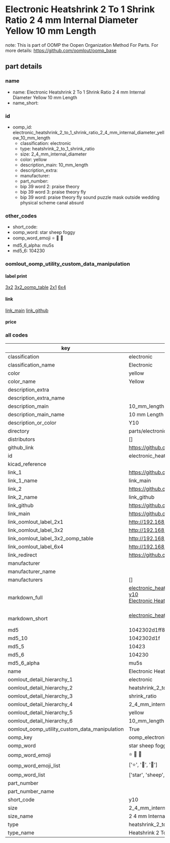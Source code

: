 # Electronic Heatshrink 2 To 1 Shrink Ratio 2 4 mm Internal Diameter Yellow 10 mm Length  

note: This is part of OOMP the Oopen Organization Method For Parts. For more details: https://github.com/oomlout/oomp_base

##  part details
  







### name
* name: Electronic Heatshrink 2 To 1 Shrink Ratio 2 4 mm Internal Diameter Yellow 10 mm Length
* name_short: 
### id
* oomp_id: electronic_heatshrink_2_to_1_shrink_ratio_2_4_mm_internal_diameter_yellow_10_mm_length
  * classification: electronic
  * type: heatshrink_2_to_1_shrink_ratio
  * size: 2_4_mm_internal_diameter
  * color: yellow
  * description_main: 10_mm_length
  * description_extra: 
  * manufacturer: 
  * part_number: 
  * bip 39 word 2: praise theory
  * bip 39 word 3: praise theory fly
  * bip 39 word: praise theory fly sound puzzle mask outside wedding physical scheme canal absurd

### other_codes
* short_code: 
* oomp_word: star sheep foggy
* oomp_word_emoji :star: :sheep: :foggy:
* md5_6_alpha: mu5s
* md5_6: 104230






### oomlout_oomp_utility_custom_data_manipulation
#### label print
[3x2](http://192.168.1.245:1112/?label=oomp%20mu5s)
[3x2_oomp_table](http://192.168.1.108:1112/?label=oomp%20mu5s)
[2x1](http://192.168.1.242:1112/?label=oomp%20mu5s)
[6x4](http://192.168.1.55:1112/?label=oomp%20mu5s)    

#### link

[link_main](https://github.com/oomlout/oomlout_oomp_version_1_messy/tree/main/parts/electronic_heatshrink_2_to_1_shrink_ratio_2_4_mm_internal_diameter_yellow_10_mm_length) [link_github](https://github.com/oomlout/oomlout_oomp_version_1_messy/tree/main/parts/electronic_heatshrink_2_to_1_shrink_ratio_2_4_mm_internal_diameter_yellow_10_mm_length)                             

#### price







### all codes 
| key | value |  
| --- | --- |  
| classification | electronic |  
| classification_name | Electronic |  
| color | yellow |  
| color_name | Yellow |  
| description_extra |  |  
| description_extra_name |  |  
| description_main | 10_mm_length |  
| description_main_name | 10 mm Length |  
| description_or_color | Y10 |  
| directory | parts/electronic_heatshrink_2_to_1_shrink_ratio_2_4_mm_internal_diameter_yellow_10_mm_length |  
| distributors | [] |  
| github_link | https://github.com/oomlout/oomlout_oomp_part_src/tree/main/parts/electronic_heatshrink_2_to_1_shrink_ratio_2_4_mm_internal_diameter_yellow_10_mm_length |  
| id | electronic_heatshrink_2_to_1_shrink_ratio_2_4_mm_internal_diameter_yellow_10_mm_length |  
| kicad_reference |  |  
| link_1 | https://github.com/oomlout/oomlout_oomp_version_1_messy/tree/main/parts/electronic_heatshrink_2_to_1_shrink_ratio_2_4_mm_internal_diameter_yellow_10_mm_length |  
| link_1_name | link_main |  
| link_2 | https://github.com/oomlout/oomlout_oomp_version_1_messy/tree/main/parts/electronic_heatshrink_2_to_1_shrink_ratio_2_4_mm_internal_diameter_yellow_10_mm_length |  
| link_2_name | link_github |  
| link_github | https://github.com/oomlout/oomlout_oomp_version_1_messy/tree/main/parts/electronic_heatshrink_2_to_1_shrink_ratio_2_4_mm_internal_diameter_yellow_10_mm_length |  
| link_main | https://github.com/oomlout/oomlout_oomp_version_1_messy/tree/main/parts/electronic_heatshrink_2_to_1_shrink_ratio_2_4_mm_internal_diameter_yellow_10_mm_length |  
| link_oomlout_label_2x1 | http://192.168.1.242:1112/?label=oomp%20mu5s |  
| link_oomlout_label_3x2 | http://192.168.1.245:1112/?label=oomp%20mu5s |  
| link_oomlout_label_3x2_oomp_table | http://192.168.1.108:1112/?label=oomp%20mu5s |  
| link_oomlout_label_6x4 | http://192.168.1.55:1112/?label=oomp%20mu5s |  
| link_redirect | https://github.com/oomlout/oomlout_oomp_version_1_messy/tree/main/parts/electronic_heatshrink_2_to_1_shrink_ratio_2_4_mm_internal_diameter_yellow_10_mm_length |  
| manufacturer |  |  
| manufacturer_name |  |  
| manufacturers | [] |  
| markdown_full | [electronic_heatshrink_2_to_1_shrink_ratio_2_4_mm_internal_diameter_yellow_10_mm_length](none)<br>[y10](none)<br>[Electronic Heatshrink 2 To 1 Shrink Ratio 2 4 Mm Internal Diameter Yellow 10 Mm Length](none)<br><br> |  
| markdown_short | [electronic_heatshrink_2_to_1_shrink_ratio_2_4_mm_internal_diameter_yellow_10_mm_length](none)<br><br> |  
| md5 | 1042302d1ff8f3b221d77cfcb3f8154c |  
| md5_10 | 1042302d1f |  
| md5_5 | 10423 |  
| md5_6 | 104230 |  
| md5_6_alpha | mu5s |  
| name | Electronic Heatshrink 2 To 1 Shrink Ratio 2 4 mm Internal Diameter Yellow 10 mm Length |  
| oomlout_detail_hierarchy_1 | electronic |  
| oomlout_detail_hierarchy_2 | heatshrink_2_to_1 |  
| oomlout_detail_hierarchy_3 | shrink_ratio |  
| oomlout_detail_hierarchy_4 | 2_4_mm_internal_diameter |  
| oomlout_detail_hierarchy_5 | yellow |  
| oomlout_detail_hierarchy_6 | 10_mm_length |  
| oomlout_oomp_utility_custom_data_manipulation | True |  
| oomp_key | oomp_electronic_heatshrink_2_to_1_shrink_ratio_2_4_mm_internal_diameter_yellow_10_mm_length |  
| oomp_word | star sheep foggy |  
| oomp_word_emoji | :star: :sheep: :foggy: |  
| oomp_word_emoji_list | [':star:', ':sheep:', ':foggy:'] |  
| oomp_word_list | ['star', 'sheep', 'foggy'] |  
| part_number |  |  
| part_number_name |  |  
| short_code | y10 |  
| size | 2_4_mm_internal_diameter |  
| size_name | 2 4 mm Internal Diameter |  
| type | heatshrink_2_to_1_shrink_ratio |  
| type_name | Heatshrink 2 To 1 Shrink Ratio |  
